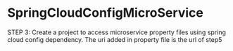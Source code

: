 # SpringCloudConfigMicroService

STEP 3: Create a project to access microservice property files using spring cloud config dependency.
The uri added in property file is the url of step5
